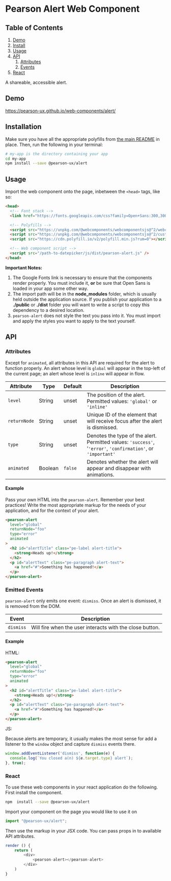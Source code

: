 
# Pearson Alert Web Component

## Table of Contents

1. [Demo](#demo)
2. [Install](#install)
3. [Usage](#usage)
4. [API](#api)
   1. [Attributes](#api-attributes)
   2. [Events](#api-events)
5. [React](#react)


A shareable, accessible alert.

<a name="demo"></a>

## Demo

https://pearson-ux.github.io/web-components/alert/

<a name="install"></a>

## Installation

Make sure you have all the appropriate polyfills from [the main README](https://github.com/pearson-ux/web-components/blob/master/README.md) in place. Then, run the following in your terminal:

```bash
# my-app is the directory containing your app
cd my-app
npm install --save @pearson-ux/alert
```

<a name="usage"></a>

## Usage

Import the web component onto the page, inbetween the `<head>` tags, like so:

``` html
<head>
  <!-- Font stack -->
  <link href="https://fonts.googleapis.com/css?family=Open+Sans:300,300i,400,400i,600,600i" rel="stylesheet">

  <!-- Polyfills -->
  <script src="https://unpkg.com/@webcomponents/webcomponentsjs@^2/webcomponents-loader.js"></script>
  <script src="https://unpkg.com/@webcomponents/webcomponentsjs@^2/custom-elements-es5-adapter.js"></script>
  <script src="https://cdn.polyfill.io/v2/polyfill.min.js?rum=0"></script>

  <!-- Web component script -->
  <script src="/path-to-datepicker/js/dist/pearson-alert.js" />
</head>
```


**Important Notes:**
1. The Google Fonts link is necessary to ensure that the components render properly. You must include it, **or** be sure that Open Sans is loaded in your app some other way.
2. The import path will be in the **node_modules** folder, which is usually held outside the application source. If you publish your application to a **./public** or **./dist** folder you will want to write a script to copy this dependency to a desired location.
3. `pearson-alert` does not style the text you pass into it. You must import and apply the styles you want to apply to the text yourself.


<a name="api"></a>

## API

<a name="api-attributes"></a>

### Attributes

Except for `animated`, all attributes in this API are required for the alert to function properly. An alert whose level is `global` will appear in the top-left of the current page; an alert whose level is `inline` will appear in flow.

| Attribute    | Type    | Default | Description                                                                                                  |
| ------------ | ------- | ------- | ------------------------------------------------------------------------------------------------------------ |
| `level`      | String  | unset   | The position of the alert. Permitted values: `'global'` or `'inline'`                                        |
| `returnNode` | String  | unset   | Unique ID of the element that will receive focus after the alert is dismissed.                               |
| `type`       | String  | unset   | Denotes the type of the alert. Permitted values: `'success'`, '`'error'`, `'confirmation'`, or `'important'` |
| `animated`   | Boolean | `false` | Denotes whether the alert will appear and disappear with animations.                                         |

<a name="api-attributes-example"></a>

#### Example

Pass your own HTML into the `pearson-alert`. Remember your best practices! Write the most appropriate markup for the needs of your application, and for the context of your alert.

```html
<pearson-alert
  level="global"
  returnNode="foo"
  type="error"
  animated
>
  <h2 id="alertTitle" class="pe-label alert-title">
    <strong>Heads up!</strong>
  </h2>
  <p id="alertText" class="pe-paragraph alert-text">
    <a href="#">Something has happened!</a>
  </p>
</pearson-alert>
```

<a name="api-events"></a>

### Emitted Events

`pearson-alert` only emits one event: `dismiss`. Once an alert is dismissed, it is removed from the DOM.

| Event     | Description                                              |
| --------- | -------------------------------------------------------- |
| `dismiss` | Will fire when the user interacts with the close button. |

<a name="api-events-example"></a>

#### Example

HTML:

```html
<pearson-alert
  level="global"
  returnNode="foo"
  type="error"
  animated
>
  <h2 id="alertTitle" class="pe-label alert-title">
    <strong>Heads up!</strong>
  </h2>
  <p id="alertText" class="pe-paragraph alert-text">
    <a href="#">Something has happened!</a>
  </p>
</pearson-alert>
```

JS:

Because alerts are temporary, it usually makes the most sense for add a listener to the `window` object and capture `dismiss` events there.

```js
window.addEventListener('dismiss', function(e) {
  console.log(`You closed a(n) ${e.target.type} alert`);
}, true);
```

<a name="react"></a>

### React
To use these web components in your react application do the following.
First install the component.

```bash
npm  install --save @pearson-ux/alert
```

Import your component on the page you would like to use it on

```js
import "@pearson-ux/alert";
```
Then use the markup in your JSX code.  You can pass props in to available API attributes.

```js
render () {
	return (
		<div>
			<pearson-alert></pearson-alert>
		</div>
	)
}
```
